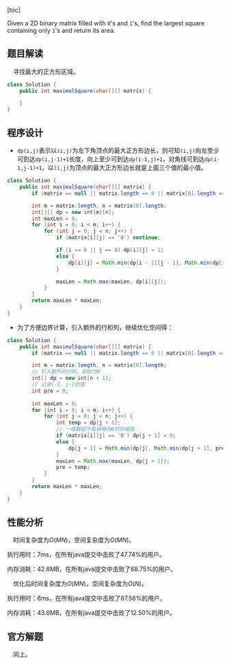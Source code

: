 [toc]

Given a 2D binary matrix filled with `0`'s and `1`'s, find the largest square containing only `1`'s and return its area.



## 题目解读

&emsp;寻找最大的正方形区域。

```java
class Solution {
    public int maximalSquare(char[][] matrix) {

    }
}
```

## 程序设计

* `dp(i,j)`表示以`(i,j)`为左下角顶点的最大正方形边长，则可知`(i,j)`向左至少可到达`dp(i,j-1)+1`长度，向上至少可到达`dp(i-1,j)+1`，对角线可到达`dp(i-1,j-1)+1`，以`(i,j)`为顶点的最大正方形边长就是上面三个值的最小值。

```java
class Solution {
    public int maximalSquare(char[][] matrix) {
        if (matrix == null || matrix.length == 0 || matrix[0].length == 0) return 0;

        int m = matrix.length, n = matrix[0].length;
        int[][] dp = new int[m][n];
        int maxLen = 0;
        for (int i = 0; i < m; i++) {
            for (int j = 0; j < n; j++) {
                if (matrix[i][j] == '0') continue;

                if (i == 0 || j == 0) dp[i][j] = 1;
                else {
                    dp[i][j] = Math.min(dp[i - 1][j - 1], Math.min(dp[i - 1][j], dp[i][j - 1])) + 1;
                }

                maxLen = Math.max(maxLen, dp[i][j]);
            }
        }
        return maxLen * maxLen; 
    }
}
```

* 为了方便边界计算，引入额外的行和列，继续优化空间得：

```java
class Solution {
    public int maximalSquare(char[][] matrix) {
        if (matrix == null || matrix.length == 0 || matrix[0].length == 0) return 0;

        int m = matrix.length, n = matrix[0].length;
        // 引入额外的行列，初始为0
        int[] dp = new int[n + 1];
        // 记录i-1，j-1的值
        int pre = 0;
        
        int maxLen = 0;
        for (int i = 0; i < m; i++) {
            for (int j = 0; j < n; j++) {
                int temp = dp[j + 1];
                // 一维数组不能省略为0时的赋值
                if (matrix[i][j] == '0') dp[j + 1] = 0;
                else {
                    dp[j + 1] = Math.min(dp[j], Math.min(dp[j + 1], pre)) + 1;
                }
                maxLen = Math.max(maxLen, dp[j + 1]);
                pre = temp;
            }
        }
        return maxLen * maxLen; 
    }
}
```

## 性能分析

&emsp;时间复杂度为$O(MN)$，空间复杂度为$O(MN)$。

执行用时：7ms，在所有java提交中击败了47.74%的用户。

内存消耗：42.6MB，在所有java提交中击败了68.75%的用户。

&emsp;优化后时间复杂度为$O(MN)$，空间复杂度为$O(N)$。

执行用时：6ms，在所有java提交中击败了87.56%的用户。

内存消耗：43.6MB，在所有java提交中击败了12.50%的用户。

## 官方解题

&emsp;同上。